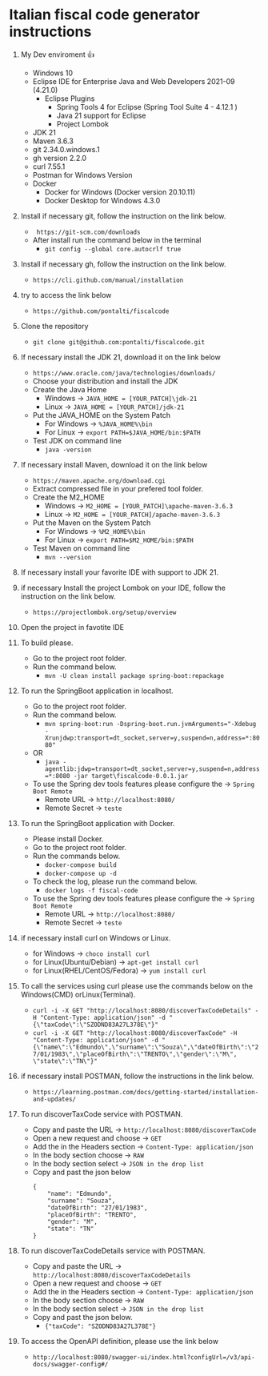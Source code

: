 # Italian fiscal code generator instructions

1. My Dev enviroment 👍
   - Windows 10
   - Eclipse IDE for Enterprise Java and Web Developers 2021-09 (4.21.0)
   		- Eclipse Plugins
   			- Spring Tools 4 for Eclipse (Spring Tool Suite 4 - 4.12.1 ) 
   			- Java 21 support for Eclipse
   			- Project Lombok
   - JDK 21
   - Maven  3.6.3
   - git 2.34.0.windows.1
   - gh version 2.2.0
   - curl 7.55.1
   - Postman for Windows Version
   - Docker
		- Docker for Windows (Docker version 20.10.11) 
		- Docker Desktop for Windows 4.3.0

2. Install if necessary git, follow the instruction on the link below.
	- ```  https://git-scm.com/downloads ```
	- After install run the command below in the terminal
		- ``` git config --global core.autocrlf true ```

3. Install if necessary gh, follow the instruction on the link below.
	- ``` https://cli.github.com/manual/installation ```

4. try to access the link below
	- ``` https://github.com/pontalti/fiscalcode ```

5. Clone the repository
	- ``` git clone git@github.com:pontalti/fiscalcode.git ```

6. If necessary install the JDK 21, download it on the link below
	- ``` https://www.oracle.com/java/technologies/downloads/ ```
	- Choose your distribution and install the JDK
	- Create the Java Home
		- Windows -> ``` JAVA_HOME = [YOUR_PATCH]\jdk-21 ```
		- Linux -> ``` JAVA_HOME = [YOUR_PATCH]/jdk-21 ```
	- Put the JAVA_HOME on the System Patch
		- For Windows -> ``` %JAVA_HOME%\bin ```
		- For Linux -> ``` export PATH=$JAVA_HOME/bin:$PATH ```
	- Test JDK on command line
		- ``` java -version ```		

7. If necessary install Maven, download it on the link below
	- ``` https://maven.apache.org/download.cgi ```
	- Extract compressed file in your prefered tool folder.
	- Create the M2_HOME
		- Windows -> ``` M2_HOME = [YOUR_PATCH]\apache-maven-3.6.3 ```
		- Linux -> ``` M2_HOME = [YOUR_PATCH]/apache-maven-3.6.3 ```
	- Put the Maven on the System Patch
		- For Windows -> ``` %M2_HOME%\bin ```
		- For Linux -> ``` export PATH=$M2_HOME/bin:$PATH ```
	- Test Maven on command line
		- ``` mvn --version ```

8. If necessary install your favorite IDE with support to JDK 21.

9. if necessary Install the project Lombok on your IDE, follow the instruction on the link below.
	- ``` https://projectlombok.org/setup/overview ```

10. Open the project in favotite IDE

11. To build please.
	- Go to the project root folder.
	- Run the command below.
		- ``` mvn -U clean install package spring-boot:repackage ```

12. To run the SpringBoot application in localhost.
	- Go to the project root folder.
	- Run the command below.
		- ``` mvn spring-boot:run -Dspring-boot.run.jvmArguments="-Xdebug -Xrunjdwp:transport=dt_socket,server=y,suspend=n,address=*:8080" ```
	- OR
		- ``` java -agentlib:jdwp=transport=dt_socket,server=y,suspend=n,address=*:8080 -jar target\fiscalcode-0.0.1.jar ```
	- To use the Spring dev tools features please configure the -> ``` Spring Boot Remote ```
		- Remote URL -> ``` http://localhost:8080/ ```
		- Remote Secret -> ``` teste ```

13. To run the SpringBoot application with Docker.
	- Please install Docker.
	- Go to the project root folder.
	- Run the commands below.
		- ``` docker-compose build ```			
		- ``` docker-compose up -d ```
	- To check the log, please run the command below.
		- ``` docker logs -f fiscal-code ```
	- To use the Spring dev tools features please configure the -> ``` Spring Boot Remote ```
		- Remote URL -> ``` http://localhost:8080/ ```
		- Remote Secret -> ``` teste ```
		
14. if necessary install curl on Windows or Linux.
	- for Windows -> ``` choco install curl ```
	- for Linux(Ubuntu/Debian) -> ``` apt-get install curl ```
	- for Linux(RHEL/CentOS/Fedora) -> ``` yum install curl ```
	
15. To call the services using curl please use the commands below on the Windows(CMD) orLinux(Terminal).
	- ``` curl -i -X GET "http://localhost:8080/discoverTaxCodeDetails" -H "Content-Type: application/json" -d "{\"taxCode\":\"SZODND83A27L378E\"}" ```
	- ``` curl -i -X GET "http://localhost:8080/discoverTaxCode" -H "Content-Type: application/json" -d "{\"name\":\"Edmundo\",\"surname\":\"Souza\",\"dateOfBirth\":\"27/01/1983\",\"placeOfBirth\":\"TRENTO\",\"gender\":\"M\", \"state\":\"TN\"}" ```

16. if necessary install POSTMAN, follow the instructions in the link below.
	- ``` https://learning.postman.com/docs/getting-started/installation-and-updates/ ```

17. To run discoverTaxCode service with POSTMAN.
	- Copy and paste the URL -> ``` http://localhost:8080/discoverTaxCode ```
	- Open a new request and choose -> ``` GET ```
	- Add the in the Headers section -> ``` Content-Type: application/json ```
	- In the body section choose -> ``` RAW ```
	- In the body section select -> ``` JSON in the drop list ```
	- Copy and past the json below
		``` 
		{
		    "name": "Edmundo",
		    "surname": "Souza",
		    "dateOfBirth": "27/01/1983",
		    "placeOfBirth": "TRENTO",
		    "gender": "M",
		    "state": "TN"
		}
		```
		
		
18. To run discoverTaxCodeDetails service with POSTMAN.
	- Copy and paste the URL -> ``` http://localhost:8080/discoverTaxCodeDetails ```
	- Open a new request and choose -> ``` GET ```
	- Add the in the Headers section -> ``` Content-Type: application/json ```
	- In the body section choose -> ``` RAW ```
	- In the body section select -> ``` JSON in the drop list ```
	- Copy and past the json below.
		- ```{"taxCode": "SZODND83A27L378E"}```

19. To access the OpenAPI definition, please use the link below
	- ``` http://localhost:8080/swagger-ui/index.html?configUrl=/v3/api-docs/swagger-config#/ ``` 


